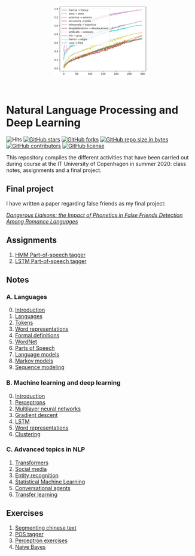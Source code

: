 <br>
<p align="center">
<img src="cover.png" width=50%>
</p>
<br>

# Natural Language Processing and Deep Learning
![Hits](https://hitcounter.pythonanywhere.com/count/tag.svg?url=https%3A%2F%2Fgithub.com%2FJnxF%2Fnlp-dl)
[![GitHub stars](https://img.shields.io/github/stars/JnxF/nlp-dl.svg)](https://GitHub.com/JnxF/nlp-dl/stargazers/)
[![GitHub forks](https://img.shields.io/github/forks/JnxF/nlp-dl.svg)](https://GitHub.com/JnxF/nlp-dl/network/)
[![GitHub repo size in bytes](https://img.shields.io/github/repo-size/JnxF/nlp-dl.svg)](https://github.com/JnxF/nlp-dl)
[![GitHub contributors](https://img.shields.io/github/contributors/JnxF/nlp-dl.svg)](https://GitHub.com/JnxF/nlp-dl/graphs/contributors/)
[![GitHub license](http://img.shields.io/github/license/JnxF/nlp-dl.svg)](https://github.com/JnxF/nlp-dl/blob/master/LICENSE)

This repository compiles the different activities that have been carried out during course at the IT University of Copenhagen in summer 2020: class notes, assignments and a final project.

## Final project
I have written a paper regarding false friends as my final project:

[_Dangerous Liaisons: the Impact of Phonetics in False Friends Detection Among Romance Languages_](project/)

## Assignments
1. [HMM Part-of-speech tagger](assignments/01-hmm-part-of-speech-tagger)
2. [LSTM Part-of-speech tagger](assignments/02-lstm-part-of-speech-tagger)

## Notes

### A. Languages

0. [Introduction](notes/A-Language/00-Introduction.md)
1. [Languages](notes/A-Language/01-Levels_of_linguistics.md)
2. [Tokens](notes/A-Language/02-Tokens.md)
3. [Word representations](notes/A-Language/03-Word_representations.md)
4. [Formal definitions](notes/A-Language/04-Formal_definitions.md)
5. [WordNet](notes/A-Language/05-WordNet.md)
6. [Parts of Speech](notes/A-Language/06-Parts_of_Speech.md)
7. [Language models](notes/A-Language/07-Language_models.md)
8. [Markov models](notes/A-Language/08-Markov_models.md)
9. [Sequence modeling](notes/A-Language/09-Sequence_modeling.md)

### B. Machine learning and deep learning
0. [Introduction](notes/B-Machine_learning_and_deep_learning/00-Introduction.md)
1. [Perceptrons](notes/B-Machine_learning_and_deep_learning/01-Perceptrons.md)
2. [Multilayer neural networks](notes/B-Machine_learning_and_deep_learning/02-Multilayer_neural_networks.md)
3. [Gradient descent](notes/B-Machine_learning_and_deep_learning/03-Gradient_descent.md)
4. [LSTM](notes/B-Machine_learning_and_deep_learning/04-Long_short_term_memory.md)
5. [Word representations](notes/B-Machine_learning_and_deep_learning/05-Word_representations.md)
6. [Clustering](notes/B-Machine_learning_and_deep_learning/06-Clustering.md)

### C. Advanced topics in NLP
1. [Transformers](notes/C-Advanced_topics_in_NLP/01-Transformers.md)
2. [Social media](notes/C-Advanced_topics_in_NLP/02-Social_media.md)
3. [Entity recognition](notes/C-Advanced_topics_in_NLP/03-Entity_recognition.md)
4. [Statistical Machine Learning](notes/C-Advanced_topics_in_NLP/04-Statistical_machine_translation.md)
5. [Conversational agents](notes/C-Advanced_topics_in_NLP/05-Conversational_agents.md)
6. [Transfer learning](notes/C-Advanced_topics_in_NLP/06-Transfer_learning.md)

## Exercises
1. [Segmenting chinese text](exercises/01-chinese_segmentation)
2. [POS tagger](exercises/02-pos-tagger)
3. [Perceptron exercises](exercises/03-perceptrons)
4. [Naive Bayes](exercises/04-naive-bayes)
